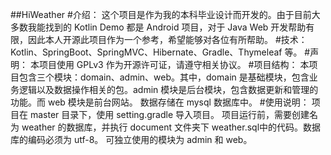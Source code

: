 ##HiWeather
#介绍：
这个项目是作为我的本科毕业设计而开发的。由于目前大多数我能找到的 Kotlin Demo 都是 Android 项目，对于 Java Web 开发帮助有限，因此本人开源此项目作为一个参考，希望能够对各位有所帮助。
#技术：
Kotlin、SpringBoot、SpringMVC、Hibernate、Gradle、Thymeleaf 等。
#声明：
本项目使用 GPLv3 作为开源许可证，请遵守相关协议。
#项目结构：
本项目包含三个模块：domain、admin、web。其中，domain 是基础模块，包含业务逻辑以及数据操作相关的包。admin 模块是后台模块，包含数据更新和管理的功能。而 web 模块是前台网站。
数据存储在 mysql 数据库中。
#使用说明：
项目在 master 目录下，使用 setting.gradle 导入项目。
项目运行前，需要创建名为 weather 的数据库，并执行 document 文件夹下 weather.sql中的代码。数据库的编码必须为 utf-8。
可独立使用的模块为 admin 和 web。
